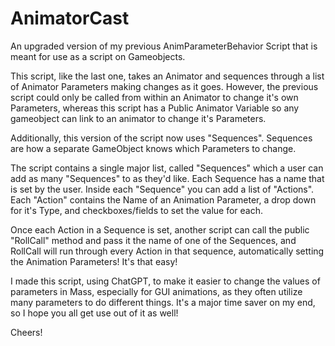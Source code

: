 # AnimatorCast
An upgraded version of my previous AnimParameterBehavior Script that is meant for use as a script on Gameobjects.

This script, like the last one, takes an Animator and sequences through a list of Animator Parameters making changes as it goes.
However, the previous script could only be called from within an Animator to change it's own Parameters, whereas this script has a Public Animator Variable
so any gameobject can link to an animator to change it's Parameters.

Additionally, this version of the script now uses "Sequences". Sequences are how a separate GameObject knows which Parameters to change.

The script contains a single major list, called "Sequences" which a user can add as many "Sequences" to as they'd like. Each Sequence has a name
that is set by the user. Inside each "Sequence" you can add a list of "Actions". Each "Action" contains the Name of an Animation Parameter, a drop down
for it's Type, and checkboxes/fields to set the value for each. 

Once each Action in a Sequence is set, another script can call the public "RollCall" method
and pass it the name of one of the Sequences, and RollCall will run through every Action in that sequence, automatically setting the Animation Parameters! It's that easy!

I made this script, using ChatGPT, to make it easier to change the values of parameters in Mass, especially for GUI animations, as they often utilize many parameters to do different things.
It's a major time saver on my end, so I hope you all get use out of it as well!

Cheers!
